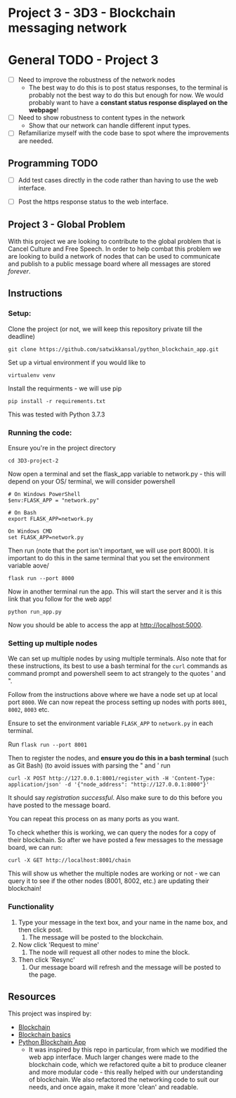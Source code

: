 # Project 3 - 3D3 - Blockchain messaging network 

# General TODO - Project 3

- [ ] Need to improve the robustness of the network nodes
  - The best way to do this is to post status responses, to the 
  terminal is probably not the best way to do this but enough for now.
  We would probably want to have a **constant status response displayed 
  on the webpage**!
- [ ] Need to show robustness to content types in the network
  - Show that our network can handle different input types.
- [ ] Refamiliarize myself with the code base to spot where the improvements
  are needed.

## Programming TODO 
- [ ] Add test cases directly in the code rather than having to use the 
    web interface. 
- [ ] Post the https response status to the web interface.





## Project 3 - Global Problem 

With this project we are looking to contribute to the global problem 
that is Cancel Culture and Free Speech. In order to help combat this 
problem we are looking to build a network of nodes that can be used 
to communicate and publish to a public message board where all messages 
are stored _forever_. 

## Instructions
### Setup:

Clone the project (or not, we will keep this repository private till the deadline)
```
git clone https://github.com/satwikkansal/python_blockchain_app.git
```

Set up a virtual environment if you would like to
```
virtualenv venv
```

Install the requirments - we will use pip
```
pip install -r requirements.txt
```

This was tested with Python 3.7.3

### Running the code:
Ensure you're in the project directory
```
cd 3D3-project-2
```

Now open a terminal and set the flask_app variable to network.py - this will depend on your OS/ terminal, we will consider powershell
```
# On Windows PowerShell
$env:FLASK_APP = "network.py"

# On Bash 
export FLASK_APP=network.py

On Windows CMD 
set FLASK_APP=network.py
```

Then run (note that the port isn't important, we will use port 8000). It is important to do this in the same terminal that you set the environment variable aove/
```
flask run --port 8000
```

Now in another terminal run the app. This will start the server and it is this link that you follow for the web app!
```
python run_app.py
```

Now you should be able to access the app at [http://localhost:5000](http://localhost:5000). 

### Setting up multiple nodes 

We can set up multiple nodes by using multiple terminals. Also note that for these
instructions, its best to use a bash terminal for the `curl` commands as command 
prompt and powershell seem to act strangely to the quotes ' and ". 

Follow from the instructions above where we have a node set up at local port `8000`.
We can now repeat the process setting up nodes with ports `8001`, `8002`, `8003` etc.

Ensure to set the environment variable `FLASK_APP` to `network.py` in each terminal.

Run `flask run --port 8001` 

Then to register the nodes, and **ensure you do this in a bash terminal** (such as Git Bash) (to avoid issues with parsing the " and ' 
run 

```
curl -X POST http://127.0.0.1:8001/register_with -H 'Content-Type: application/json' -d '{"node_address": "http://127.0.0.1:8000"}'
```

It should say _registration successful_. 
Also make sure to do this before you have posted to the message board. 

You can repeat this process on as many ports as you want. 

To check whether this is working, we can query the nodes for a copy of their blockchain.
So after we have posted a few messages to the message board, we can run:

```
curl -X GET http://localhost:8001/chain
```

This will show us whether the multiple nodes are working or not - we can query it to 
see if the other nodes (8001, 8002, etc.) are updating their blockchain!



### Functionality

1. Type your message in the text box, and your name in the name box, and then click post. 
   1. The message will be posted to the blockchain. 
2. Now click 'Request to mine'
   1. The node will request all other nodes to mine the block. 
3. Then click 'Resync'
   1. Our message board will refresh and the message will be posted to the page. 
   

## Resources

This project was inspired by:
- [Blockchain](https://en.wikipedia.org/wiki/Blockchain)
- [Blockchain basics](https://www.youtube.com/watch?v=Q_XZQZQZQZQ)
- [Python Blockchain App](https://github.com/satwikkansal/python_blockchain_app)
  - It was inspired by this repo in particular, from which we modified the web app interface. Much larger changes were 
  made to the blockchain code, which we refactored quite a bit to produce cleaner and more modular code - this really
  helped with our understanding of blockchain. We also refactored the networking code to suit our needs, and once 
  again, make it more 'clean' and readable.





